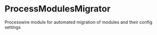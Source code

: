 ProcessModulesMigrator
======================

Processwire module for automated migration of modules and their config settings
